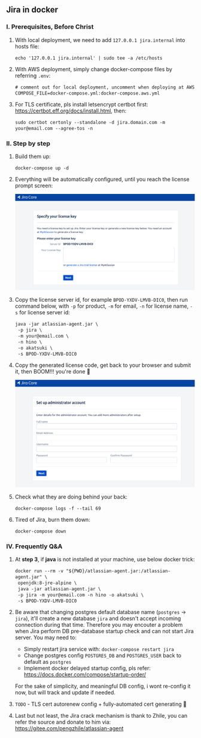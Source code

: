 ## Jira in docker

### I. Prerequisites, Before Christ
1. With local deployment, we need to add `127.0.0.1 jira.internal` into hosts file:
   ```
   echo '127.0.0.1 jira.internal' | sudo tee -a /etc/hosts
   ```

2. With AWS deployment, simply change docker-compose files by referring `.env`:
   ```
   # comment out for local deployment, uncomment when deploying at AWS
   COMPOSE_FILE=docker-compose.yml:docker-compose.aws.yml
   ```

3. For TLS certificate, pls install letsencrypt certbot first: https://certbot.eff.org/docs/install.html, then:
   ```
   sudo certbot certonly --standalone -d jira.domain.com -m your@email.com --agree-tos -n
   ```

### II. Step by step
1. Build them up:
   ```
   docker-compose up -d
   ```

2. Everything will be automatically configured, until you reach the license prompt screen:

   ![licsense-prompt](images/license-prompt.png)

3. Copy the license server id, for example `BPOD-YXDV-LMVB-DIC0`, then run command below, with `-p` for product, `-m` for email, `-n` for license name, `-s` for license server id:
   ```
   java -jar atlassian-agent.jar \
	-p jira \
	-m your@email.com \
	-n hino \
	-o akatsuki \
	-s BPOD-YXDV-LMVB-DIC0
   ```

4. Copy the generated license code, get back to your browser and submit it, then BOOM!!! you're done :whale:

   ![finished](images/finished.png)

5. Check what they are doing behind your back:
   ```
   docker-compose logs -f --tail 69
   ```

6. Tired of Jira, burn them down:
   ```
   docker-compose down
   ```

### IV. Frequently Q&A
1. At **step 3**, if **java** is not installed at your machine, use below docker trick:
   ```
   docker run --rm -v "${PWD}/atlassian-agent.jar:/atlassian-agent.jar" \
	openjdk:8-jre-alpine \
	java -jar atlassian-agent.jar \
	-p jira -m your@email.com -n hino -o akatsuki \
	-s BPOD-YXDV-LMVB-DIC0
   ```

2. Be aware that changing postgres default database name (`postgres` -> `jira`), it'll create a new database `jira` and doesn't accept incoming connection during that time. Therefore you may encouter a problem when Jira perform DB pre-database startup check and can not start Jira server. You may need to:
   + Simply restart jira service with: `docker-compose restart jira`
   + Change postgres config `POSTGRES_DB` and `POSTGRES_USER` back to default as `postgres`
   + Implement docker delayed startup config, pls refer: https://docs.docker.com/compose/startup-order/

   For the sake of simplicity, and meaningful DB config, i wont re-config it now, but will track and update if needed.

3. `TODO` - TLS cert autorenew config + fully-automated cert generating :penguin:

4. Last but not least, the Jira crack mechanism is thank to Zhile, you can refer the source and donate to him via: https://gitee.com/pengzhile/atlassian-agent
